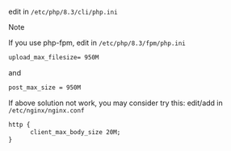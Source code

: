 

edit in `/etc/php/8.3/cli/php.ini`

> [!NOTE] 
> If you use php-fpm, edit in `/etc/php/8.3/fpm/php.ini`

```txt
upload_max_filesize= 950M 
```

and 

```txt
post_max_size = 950M 
```

If above solution not work, you may consider try this:
edit/add in `/etc/nginx/nginx.conf`

```txt
http {
      client_max_body_size 20M;         
}
```

